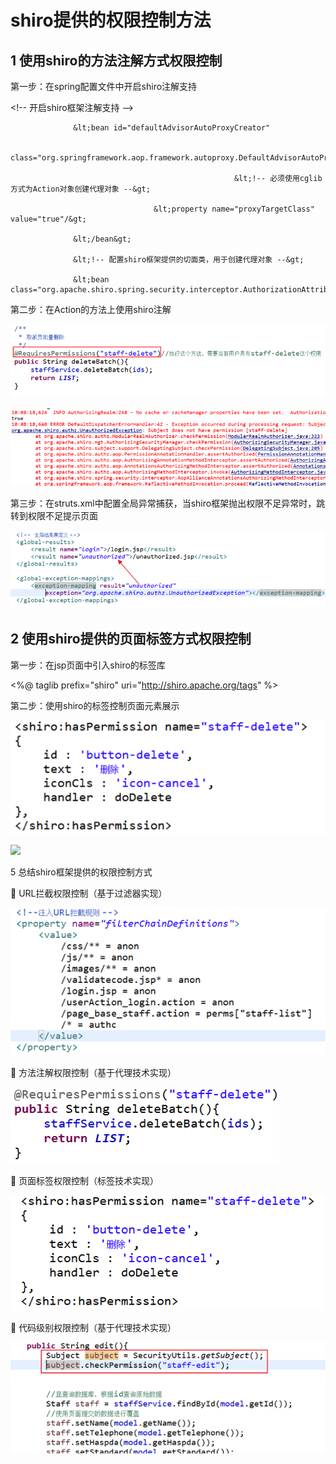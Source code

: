 # shiro提供的权限控制方法

## 1      使用shiro的方法注解方式权限控制

第一步：在spring配置文件中开启shiro注解支持

&lt;!-- 开启shiro框架注解支持 --&gt;

                  &lt;bean id="defaultAdvisorAutoProxyCreator"

                                    class="org.springframework.aop.framework.autoproxy.DefaultAdvisorAutoProxyCreator"&gt;

                                                      &lt;!-- 必须使用cglib方式为Action对象创建代理对象 --&gt;

                                    &lt;property name="proxyTargetClass" value="true"/&gt;

                  &lt;/bean&gt;

                  &lt;!-- 配置shiro框架提供的切面类，用于创建代理对象 --&gt;

                  &lt;bean class="org.apache.shiro.spring.security.interceptor.AuthorizationAttributeSourceAdvisor"/&gt;

第二步：在Action的方法上使用shiro注解

![](../../../.gitbook/assets/image%20%2856%29.png)

![](../../../.gitbook/assets/image%20%2894%29.png)

第三步：在struts.xml中配置全局异常捕获，当shiro框架抛出权限不足异常时，跳转到权限不足提示页面

![](../../../.gitbook/assets/image%20%2877%29.png)

## 2      使用shiro提供的页面标签方式权限控制

第一步：在jsp页面中引入shiro的标签库

&lt;%@ taglib prefix="shiro" uri="http://shiro.apache.org/tags" %&gt;

第二步：使用shiro的标签控制页面元素展示

![](../../../.gitbook/assets/image%20%2892%29.png)

![](file:////Users/wupan/Library/Group%20Containers/UBF8T346G9.Office/TemporaryItems/msohtmlclip/clip_image008.jpg)

5 总结shiro框架提供的权限控制方式 

 URL拦截权限控制（基于过滤器实现）

![](../../../.gitbook/assets/image%20%2860%29.png)

 方法注解权限控制（基于代理技术实现）

![](../../../.gitbook/assets/image%20%28127%29.png)

 页面标签权限控制（标签技术实现）

![](../../../.gitbook/assets/image%20%2815%29.png)

 代码级别权限控制（基于代理技术实现）

![](../../../.gitbook/assets/image%20%2820%29.png)

